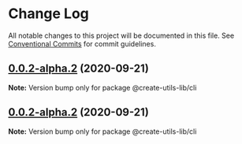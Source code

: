 # Change Log

All notable changes to this project will be documented in this file.
See [Conventional Commits](https://conventionalcommits.org) for commit guidelines.

## [0.0.2-alpha.2](https://github.com/Mrlyjoutlook/create-utils-lib/compare/@create-utils-lib/cli@0.0.2-alpha.1...@create-utils-lib/cli@0.0.2-alpha.2) (2020-09-21)

**Note:** Version bump only for package @create-utils-lib/cli





## [0.0.2-alpha.2](https://github.com/Mrlyjoutlook/create-utils-lib/compare/@create-utils-lib/cli@0.0.2-alpha.1...@create-utils-lib/cli@0.0.2-alpha.2) (2020-09-21)

**Note:** Version bump only for package @create-utils-lib/cli
